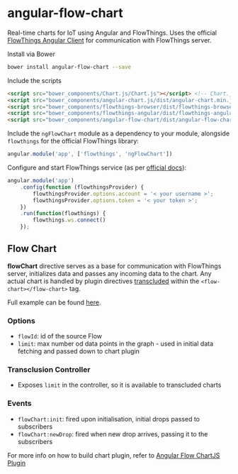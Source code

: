 # angular-flow-chart

Real-time charts for IoT using Angular and FlowThings. Uses the official [FlowThings Angular Client](https://github.com/flowthings/angular-client)
for communication with FlowThings server.

Install via Bower
```sh
bower install angular-flow-chart --save
```

Include the scripts
```html
<script src="bower_components/Chart.js/Chart.js"></script> <!-- Chart.js -->
<script src="bower_components/angular-chart.js/dist/angular-chart.min.js"></script> <!-- Angular Chart.js -->
<script src="bower_components/flowthings-browser/dist/flowthings-browser.min.js"></script> <!-- FlowThings Browser -->
<script src="bower_components/flowthings-angular/dist/flowthings-angular.min.js"></script> <!-- FlowThings Angular -->
<script src="bower_components/angular-flow-chart/dist/angular-flow-chart.min.js"></script> <!-- Angular Flow Charts -->
```

Include the `ngFlowChart` module as a dependency to your module, alongside `flowthings` for the official FlowThings library:
```js
angular.module('app', ['flowthings', 'ngFlowChart'])
```

Configure and start FlowThings service (as per [official docs](https://github.com/flowthings/angular-client#example)):
```js
angular.module('app')
    .config(function (flowthingsProvider) {
        flowthingsProvider.options.account = '< your username >';
        flowthingsProvider.options.token = '< your token >';
    })
    .run(function(flowthings) {
        flowthings.ws.connect()
    });
```

## Flow Chart
__flowChart__ directive serves as a base for communication with FlowThings server, initializes data and passes any incoming data to the chart.
Any actual chart is handled by plugin directives [transcluded](https://docs.angularjs.org/guide/directive#creating-a-directive-that-wraps-other-elements)
within the `<flow-chart></flow-chart>` tag.

Full example can be found [here](http://sljux.github.io/angular-flow-chart).

### Options
- `flowId`: id of the source Flow
- `limit`: max number od data points in the graph - used in initial data fetching and passed down to chart plugin

### Transclusion Controller
- Exposes `limit` in the controller, so it is available to transcluded charts

### Events
- `flowChart:init`: fired upon initialisation, initial drops passed to subscribers
- `flowChart:newDrop`: fired when new drop arrives, passing it to the subscribers


For more info on how to build chart plugin, refer to [Angular Flow ChartJS Plugin](https://github.com/Sljux/angular-flow-chartjs)